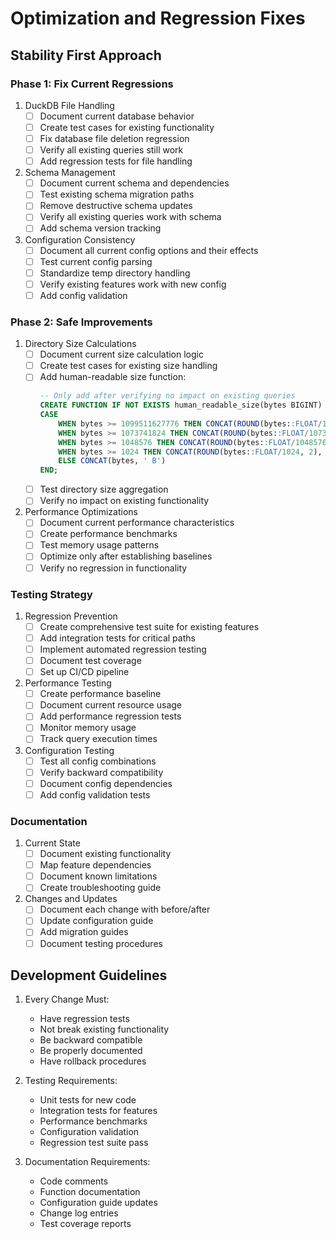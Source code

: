 # Optimization and Regression Fixes

## Stability First Approach

### Phase 1: Fix Current Regressions
1. DuckDB File Handling
   - [ ] Document current database behavior
   - [ ] Create test cases for existing functionality
   - [ ] Fix database file deletion regression
   - [ ] Verify all existing queries still work
   - [ ] Add regression tests for file handling

2. Schema Management
   - [ ] Document current schema and dependencies
   - [ ] Test existing schema migration paths
   - [ ] Remove destructive schema updates
   - [ ] Verify all existing queries work with schema
   - [ ] Add schema version tracking

3. Configuration Consistency
   - [ ] Document all current config options and their effects
   - [ ] Test current config parsing
   - [ ] Standardize temp directory handling
   - [ ] Verify existing features work with new config
   - [ ] Add config validation

### Phase 2: Safe Improvements
1. Directory Size Calculations
   - [ ] Document current size calculation logic
   - [ ] Create test cases for existing size handling
   - [ ] Add human-readable size function:
     ```sql
     -- Only add after verifying no impact on existing queries
     CREATE FUNCTION IF NOT EXISTS human_readable_size(bytes BIGINT) RETURNS VARCHAR AS
     CASE
         WHEN bytes >= 1099511627776 THEN CONCAT(ROUND(bytes::FLOAT/1099511627776, 2), ' TB')
         WHEN bytes >= 1073741824 THEN CONCAT(ROUND(bytes::FLOAT/1073741824, 2), ' GB')
         WHEN bytes >= 1048576 THEN CONCAT(ROUND(bytes::FLOAT/1048576, 2), ' MB')
         WHEN bytes >= 1024 THEN CONCAT(ROUND(bytes::FLOAT/1024, 2), ' KB')
         ELSE CONCAT(bytes, ' B')
     END;
     ```
   - [ ] Test directory size aggregation
   - [ ] Verify no impact on existing functionality

2. Performance Optimizations
   - [ ] Document current performance characteristics
   - [ ] Create performance benchmarks
   - [ ] Test memory usage patterns
   - [ ] Optimize only after establishing baselines
   - [ ] Verify no regression in functionality

### Testing Strategy
1. Regression Prevention
   - [ ] Create comprehensive test suite for existing features
   - [ ] Add integration tests for critical paths
   - [ ] Implement automated regression testing
   - [ ] Document test coverage
   - [ ] Set up CI/CD pipeline

2. Performance Testing
   - [ ] Create performance baseline
   - [ ] Document current resource usage
   - [ ] Add performance regression tests
   - [ ] Monitor memory usage
   - [ ] Track query execution times

3. Configuration Testing
   - [ ] Test all config combinations
   - [ ] Verify backward compatibility
   - [ ] Document config dependencies
   - [ ] Add config validation tests

### Documentation
1. Current State
   - [ ] Document existing functionality
   - [ ] Map feature dependencies
   - [ ] Document known limitations
   - [ ] Create troubleshooting guide

2. Changes and Updates
   - [ ] Document each change with before/after
   - [ ] Update configuration guide
   - [ ] Add migration guides
   - [ ] Document testing procedures

## Development Guidelines
1. Every Change Must:
   - Have regression tests
   - Not break existing functionality
   - Be backward compatible
   - Be properly documented
   - Have rollback procedures

2. Testing Requirements:
   - Unit tests for new code
   - Integration tests for features
   - Performance benchmarks
   - Configuration validation
   - Regression test suite pass

3. Documentation Requirements:
   - Code comments
   - Function documentation
   - Configuration guide updates
   - Change log entries
   - Test coverage reports
